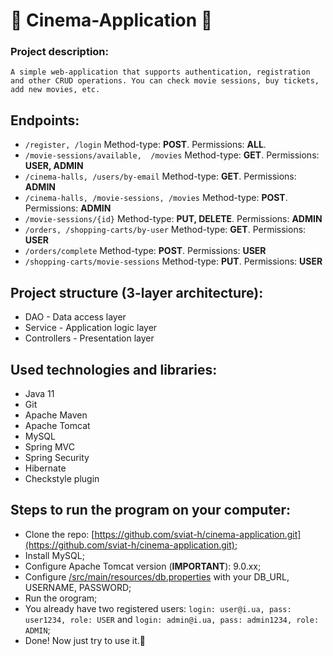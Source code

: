 # :cinema: Cinema-Application :cinema:
### Project description:
`
A simple web-application that supports authentication, registration and other CRUD operations. You can check movie sessions, buy tickets, add new movies, etc.
`
## Endpoints:
- ``/register, /login`` Method-type: **POST**. Permissions: **ALL**.
- ``/movie-sessions/available,	/movies`` Method-type: **GET**. Permissions: **USER, ADMIN**
- ``/cinema-halls, /users/by-email`` Method-type: **GET**. Permissions: **ADMIN**
- ``/cinema-halls, /movie-sessions, /movies`` Method-type: **POST**. Permissions: **ADMIN**
- ``/movie-sessions/{id}`` Method-type: **PUT, DELETE**. Permissions: **ADMIN**
- ``/orders, /shopping-carts/by-user`` Method-type: **GET**. Permissions: **USER**
- ``/orders/complete`` Method-type: **POST**. Permissions: **USER**
- ``/shopping-carts/movie-sessions`` Method-type: **PUT**. Permissions: **USER**
## Project structure (3-layer architecture):
- DAO - Data access layer
- Service - Application logic layer
- Controllers - Presentation layer
## Used technologies and libraries:
- Java 11
- Git
- Apache Maven
- Apache Tomcat
- MySQL
- Spring MVC 
- Spring Security
- Hibernate
- Checkstyle plugin
## Steps to run the program on your computer:
- Clone the repo: [https://github.com/sviat-h/cinema-application.git](https://github.com/sviat-h/cinema-application.git);
- Install MySQL;
- Configure Apache Tomcat version (**IMPORTANT**): 9.0.xx;
- Configure [/src/main/resources/db.properties](/src/main/resources/db.properties) with your DB_URL, USERNAME, PASSWORD;
- Run the orogram;
- You already have two registered users: ``login: user@i.ua, pass: user1234, role: USER`` and ``login: admin@i.ua, pass: admin1234, role: ADMIN``;
- Done! Now just try to use it.:tada:
